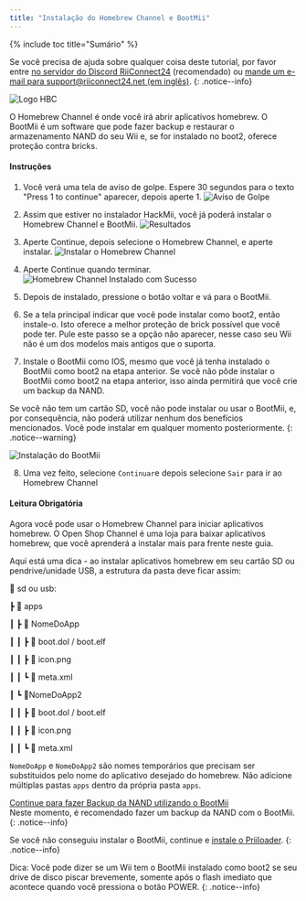```yaml
---
title: "Instalação do Homebrew Channel e BootMii"
---
```


{% include toc title="Sumário" %}

Se você precisa de ajuda sobre qualquer coisa deste tutorial, por favor entre [no servidor do Discord RiiConnect24](https://discord.gg/rc24) (recomendado) ou [mande um e-mail para support@riiconnect24.net (em inglês)](mailto:support@riiconnect24.net).
{: .notice--info}

![Logo HBC](/images/hbc.png)

O Homebrew Channel é onde você irá abrir aplicativos homebrew. O BootMii é um software que pode fazer backup e restaurar o armazenamento NAND do seu Wii e, se for instalado no boot2, oferece proteção contra bricks.

#### Instruções

1. Você verá uma tela de aviso de golpe. Espere 30 segundos para o texto "Press 1 to continue" aparecer, depois aperte 1. ![Aviso de Golpe](/images/Wii/ScamScreen.png)

2. Assim que estiver no instalador HackMii, você já poderá instalar o Homebrew Channel e BootMii. ![Resultados](/images/Wii/Results.png)

3. Aperte Continue, depois selecione o Homebrew Channel, e aperte instalar. ![Instalar o Homebrew Channel](/images/Wii/InstallHomebrewChannel.png)

4. Aperte Continue quando terminar. ![Homebrew Channel Instalado com Sucesso](/images/Wii/SuccessHBC.png)

5. Depois de instalado, pressione o botão voltar e vá para o BootMii.
6. Se a tela principal indicar que você pode instalar como boot2, então instale-o. Isto oferece a melhor proteção de brick possível que você pode ter. Pule este passo se a opção não aparecer, nesse caso seu Wii não é um dos modelos mais antigos que o suporta.
7. Instale o BootMii como IOS, mesmo que você já tenha instalado o BootMii como boot2 na etapa anterior. Se você não pôde instalar o BootMii como boot2 na etapa anterior, isso ainda permitirá que você crie um backup da NAND.

Se você não tem um cartão SD, você não pode instalar ou usar o BootMii, e, por consequência, não poderá utilizar nenhum dos benefícios mencionados. Você pode instalar em qualquer momento posteriormente.
{: .notice--warning}

![Instalação do BootMii](/images/Wii/InstallBootMii.png)

8. Uma vez feito, selecione `Continuar`e depois selecione `Sair` para ir ao Homebrew Channel

#### Leitura Obrigatória

Agora você pode usar o Homebrew Channel para iniciar aplicativos homebrew. O Open Shop Channel é uma loja para baixar aplicativos homebrew, que você aprenderá a instalar mais para frente neste guia.

Aqui está uma dica - ao instalar aplicativos homebrew em seu cartão SD ou pendrive/unidade USB, a estrutura da pasta deve ficar assim:

💾 sd ou usb:

┣ 📂 apps

┃ ┣ 📂 NomeDoApp

┃ ┃ ┣ 📄 boot.dol / boot.elf

┃ ┃ ┣ 📄 icon.png

┃ ┃ ┗ 📄 meta.xml

┃ ┗ 📂NomeDoApp2

┃ ┃ ┣ 📄 boot.dol / boot.elf

┃ ┃ ┣ 📄 icon.png

┃ ┃ ┗ 📄 meta.xml

`NomeDoApp` e `NomeDoApp2` são nomes temporários que precisam ser substituidos pelo nome do aplicativo desejado do homebrew. Não adicione múltiplas pastas `apps` dentro da própria pasta `apps`.

[Continue para fazer Backup da NAND utilizando o BootMii](bootmii)<br> Neste momento, é recomendado fazer um backup da NAND com o BootMii.
{: .notice--info}

Se você não conseguiu instalar o BootMii, continue e [instale o Priiloader](priiloader).
{: .notice--info}

Dica: Você pode dizer se um Wii tem o BootMii instalado como boot2 se seu drive de disco piscar brevemente, somente após o flash imediato que acontece quando você pressiona o botão POWER.
{: .notice--info}
